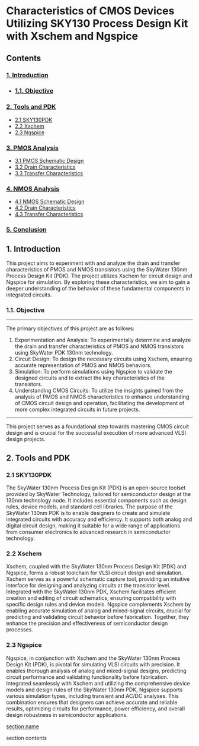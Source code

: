 <h1>Characteristics of CMOS Devices Utilizing SKY130 Process Design Kit with Xschem and Ngspice</h1>

<h2>Contents</h2>

<h3><a href="#intro">1. Introduction</a></h3>
<ul>
<li><h3><a href="#obj">1.1. Objective</a></h3></li>
</ul>
<h3><a href="#tool">2. Tools and PDK</a></h3>
<ul>
    <li><a href="#sky">2.1 SKY130PDK</a></li>
    <li><a href="#xschem">2.2 Xschem</a></li>
    <li><a href="#ngspice">2.3 Ngspice</a></li>
</ul>
<h3><a href="#">3. PMOS Analysis</a></h3>
<ul>
  <li><a href="#">3.1 PMOS Schematic Design</a></li>
  <li><a href="#">3.2 Drain Characteristics</a></li>
  <li><a href="#">3.3 Transfer Characteristics</a></li>
</ul>
<h3><a href="#">4. NMOS Analysis</h3>
<ul>
  <li><a href="#">4.1 NMOS Schematic Design</a></li>
  <li><a href="#">4.2 Drain Characteristics</a></li>
  <li><a href="#">4.3 Transfer Characteristics</a></li>
</ul>
<h3><a href="#">5. Conclusion</a></h3>

<h2><div id="intro">1. Introduction</div></h2>
<p>This project aims to experiment with and analyze the drain and transfer characteristics of PMOS and NMOS transistors using the SkyWater 130nm Process Design Kit (PDK). The project utilizes Xschem for circuit design and Ngspice for simulation. By exploring these characteristics, we aim to gain a deeper understanding of the behavior of these fundamental components in integrated circuits.</p>

<h3><div id="Obj">1.1. Objective</div></h3>
<hr> The primary objectives of this project are as follows:</hr>
<ol>
   <li> Experimentation and Analysis: To experimentally determine and analyze the drain and transfer characteristics of PMOS and NMOS transistors using SkyWater PDK 130nm technology.</li>
    <li>Circuit Design: To design the necessary circuits using Xschem, ensuring accurate representation of PMOS and NMOS behaviors.</li>
    <li>Simulation: To perform simulations using Ngspice to validate the designed circuits and to extract the key characteristics of the transistors.</li>
    <li>Understanding CMOS Circuits: To utilize the insights gained from the analysis of PMOS and NMOS characteristics to enhance understanding of CMOS circuit design and operation, facilitating the development of more complex integrated circuits in future projects.</li>
</ol>

<hr>This project serves as a foundational step towards mastering CMOS circuit design and is crucial for the successful execution of more advanced VLSI design projects.</hr>

<h2><div id="tool">2. Tools and PDK</div></h2>
<h3><div id="sky">2.1 SKY130PDK</div></h3>
<p>The SkyWater 130nm Process Design Kit (PDK) is an open-source toolset provided by SkyWater Technology, tailored for semiconductor design at the 130nm technology node. It includes essential components such as design rules, device models, and standard cell libraries. The purpose of the SkyWater 130nm PDK is to enable designers to create and simulate integrated circuits with accuracy and efficiency. It supports both analog and digital circuit design, making it suitable for a wide range of applications from consumer electronics to advanced research in semiconductor technology.</p>
<h3><div id="xschem">2.2 Xschem</div></h3>
<p>Xschem, coupled with the SkyWater 130nm Process Design Kit (PDK) and Ngspice, forms a robust toolchain for VLSI circuit design and simulation. Xschem serves as a powerful schematic capture tool, providing an intuitive interface for designing and analyzing circuits at the transistor level. Integrated with the SkyWater 130nm PDK, Xschem facilitates efficient creation and editing of circuit schematics, ensuring compatibility with specific design rules and device models. Ngspice complements Xschem by enabling accurate simulation of analog and mixed-signal circuits, crucial for predicting and validating circuit behavior before fabrication. Together, they enhance the precision and effectiveness of semiconductor design processes.</p>
<h3><div id="ngspice">2.3 Ngspice</div></h3>
<p>Ngspice, in conjunction with Xschem and the SkyWater 130nm Process Design Kit (PDK), is pivotal for simulating VLSI circuits with precision. It enables thorough analysis of analog and mixed-signal designs, predicting circuit performance and validating functionality before fabrication. Integrated seamlessly with Xschem and utilizing the comprehensive device models and design rules of the SkyWater 130nm PDK, Ngspice supports various simulation types, including transient and AC/DC analyses. This combination ensures that designers can achieve accurate and reliable results, optimizing circuits for performance, power efficiency, and overall design robustness in semiconductor applications.</p>



  <a href="#foo">section name</a>
<div id="foo">section contents</div>


